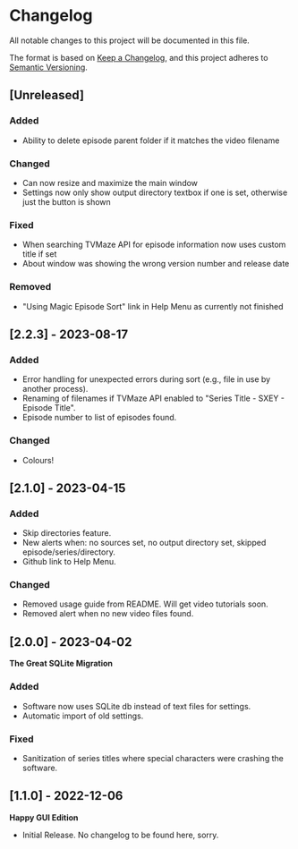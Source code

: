 # Changelog

All notable changes to this project will be documented in this file.

The format is based on [Keep a Changelog](https://keepachangelog.com/en/1.0.0/),
and this project adheres to [Semantic Versioning](https://semver.org/spec/v2.0.0.html).

## [Unreleased]

### Added

- Ability to delete episode parent folder if it matches the video filename

### Changed

- Can now resize and maximize the main window
- Settings now only show output directory textbox if one is set, otherwise just the button is shown

### Fixed

- When searching TVMaze API for episode information now uses custom title if set
- About window was showing the wrong version number and release date

### Removed

- "Using Magic Episode Sort" link in Help Menu as currently not finished

## [2.2.3] - 2023-08-17

### Added

- Error handling for unexpected errors during sort (e.g., file in use by another process).
- Renaming of filenames if TVMaze API enabled to "Series Title - SXEY - Episode Title".
- Episode number to list of episodes found.

### Changed

- Colours!

## [2.1.0] - 2023-04-15

### Added

- Skip directories feature.
- New alerts when: no sources set, no output directory set, skipped episode/series/directory.
- Github link to Help Menu.

### Changed

- Removed usage guide from README. Will get video tutorials soon.
- Removed alert when no new video files found.

## [2.0.0] - 2023-04-02

**The Great SQLite Migration**

### Added

- Software now uses SQLite db instead of text files for settings.
- Automatic import of old settings.

### Fixed

- Sanitization of series titles where special characters were crashing the software.

## [1.1.0] - 2022-12-06

**Happy GUI Edition**

- Initial Release. No changelog to be found here, sorry.